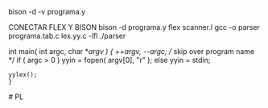 bison -d -v programa.y


CONECTAR FLEX Y BISON
bison -d programa.y
flex scanner.l
gcc -o parser programa.tab.c lex.yy.c -lfl
./parser


int main( int argc, char **argv )
    {
    ++argv, --argc;  /* skip over program name */
    if ( argc > 0 )
            yyin = fopen( argv[0], "r" );
    else
            yyin = stdin;

    yylex();
    }
#   P L  
 